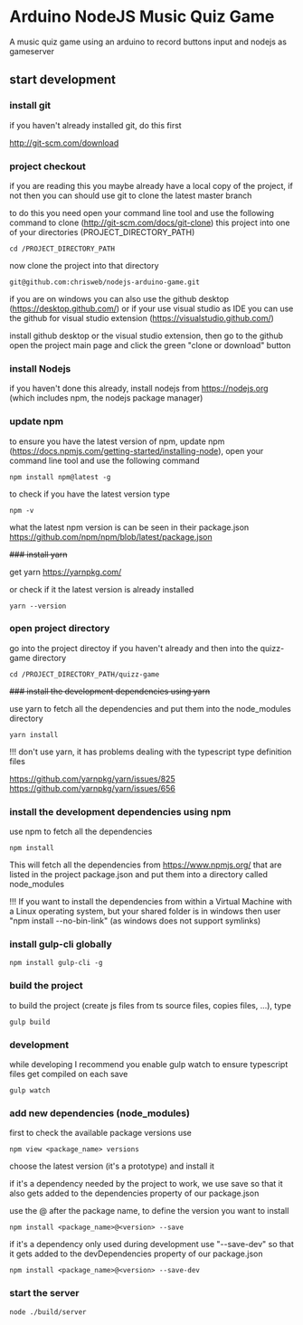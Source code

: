 # Arduino NodeJS Music Quiz Game

A music quiz game using an arduino to record buttons input and nodejs as gameserver

## start development

### install git  

if you haven't already installed git, do this first  

http://git-scm.com/download  

### project checkout  

if you are reading this you maybe already have a local copy of the project, if not then you can should use git to clone the latest master branch  

to do this you need open your command line tool and use the following command to clone (http://git-scm.com/docs/git-clone) this project into one of your directories (PROJECT_DIRECTORY_PATH)  

```
cd /PROJECT_DIRECTORY_PATH
```  

now clone the project into that directory  

```
git@github.com:chrisweb/nodejs-arduino-game.git
```  

if you are on windows you can also use the github desktop (https://desktop.github.com/) or if your use visual studio as IDE you can use the github for visual studio extension (https://visualstudio.github.com/)  

install github desktop or the visual studio extension, then go to the github open the project main page and click the green "clone or download" button  

### install Nodejs

if you haven't done this already, install nodejs from https://nodejs.org (which includes npm, the nodejs package manager)  

### update npm

to ensure you have the latest version of npm, update npm (https://docs.npmjs.com/getting-started/installing-node), open your command line tool and use the following command  

```
npm install npm@latest -g
```  

to check if you have the latest version type  

```
npm -v
```  

what the latest npm version is can be seen in their package.json https://github.com/npm/npm/blob/latest/package.json  

~~### install yarn~~  

get yarn https://yarnpkg.com/  

or check if it the latest version is already installed  

```
yarn --version
```  

### open project directory  

go into the project directoy if you haven't already and then into the quizz-game directory  

```
cd /PROJECT_DIRECTORY_PATH/quizz-game
```  

~~### install the development dependencies using yarn~~  

use yarn to fetch all the dependencies and put them into the node_modules directory  

```
yarn install
```  

!!! don't use yarn, it has problems dealing with the typescript type definition files  

https://github.com/yarnpkg/yarn/issues/825  
https://github.com/yarnpkg/yarn/issues/656  

### install the development dependencies using npm

use npm to fetch all the dependencies  

```
npm install
```  

This will fetch all the dependencies from https://www.npmjs.org/ that are listed in the project package.json and put them into a directory called node_modules  

!!! If you want to install the dependencies from within a Virtual Machine with a Linux operating system, but your shared folder is in windows then user "npm install --no-bin-link" (as windows does not support symlinks)  

### install gulp-cli globally

```
npm install gulp-cli -g
```

### build the project  

to build the project (create js files from ts source files, copies files, ...), type  

```
gulp build
```  

### development

while developing I recommend you enable gulp watch to ensure typescript files get compiled on each save

```
gulp watch
```

### add new dependencies (node_modules)

first to check the available package versions use  

```
npm view <package_name> versions
```

choose the latest version (it's a prototype) and install it  

if it's a dependency needed by the project to work, we use save so that it also gets added to the dependencies property of our package.json  

use the @ after the package name, to define the version you want to install  

```
npm install <package_name>@<version> --save
```

if it's a dependency only used during development use "--save-dev" so that it gets added to the devDependencies property of our package.json  

```
npm install <package_name>@<version> --save-dev
```

### start the server

```
node ./build/server
```
